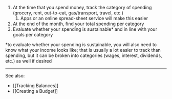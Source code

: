 1. At the time that you spend money, track the category of spending (grocery, rent, out-to-eat, gas/transport, travel, etc.)
	1. Apps or an online spread-sheet service will make this easier
2. At the end of the month, find your total spending per category
3. Evaluate whether your spending is sustainable* and in line with your goals per category

\*to evaluate whether your spending is sustainable, you will also need to know what your income looks like; that is usually a lot easier to track than spending, but it can be broken into categories (wages, interest, dividends, etc.) as well if desired

---

See also:
- [[Tracking Balances]]
- [[Creating a Budget]]
